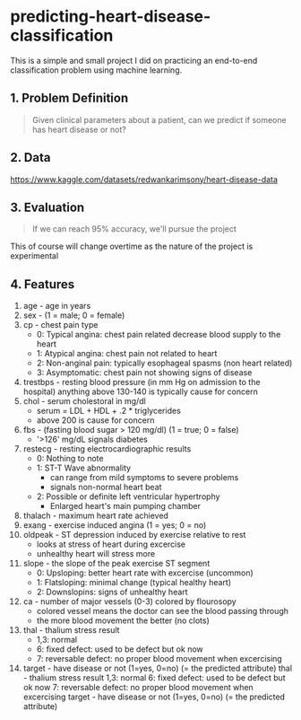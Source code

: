 # predicting-heart-disease-classification
This is a simple and small project I did on practicing an end-to-end classification problem using machine learning.

## 1. Problem Definition

> Given clinical parameters about a patient, can we predict if someone has heart disease or not?

## 2. Data

https://www.kaggle.com/datasets/redwankarimsony/heart-disease-data

## 3. Evaluation

> If we can reach 95% accuracy, we'll pursue the project

This of course will change overtime as the nature of the project is experimental

## 4. Features

1. age - age in years
2. sex - (1 = male; 0 = female)
3. cp - chest pain type
    - 0: Typical angina: chest pain related decrease blood supply to the heart
    - 1: Atypical angina: chest pain not related to heart
    - 2: Non-anginal pain: typically esophageal spasms (non heart related)
    - 3: Asymptomatic: chest pain not showing signs of disease
4. trestbps - resting blood pressure (in mm Hg on admission to the hospital) anything above 130-140 is typically cause for concern
5. chol - serum cholestoral in mg/dl
    - serum = LDL + HDL + .2 * triglycerides
    - above 200 is cause for concern
6. fbs - (fasting blood sugar > 120 mg/dl) (1 = true; 0 = false)
    - '>126' mg/dL signals diabetes
7. restecg - resting electrocardiographic results
    - 0: Nothing to note
    - 1: ST-T Wave abnormality
        - can range from mild symptoms to severe problems
        - signals non-normal heart beat
    - 2: Possible or definite left ventricular hypertrophy
        - Enlarged heart's main pumping chamber
8. thalach - maximum heart rate achieved
9. exang - exercise induced angina (1 = yes; 0 = no)
10. oldpeak - ST depression induced by exercise relative to rest
    - looks at stress of heart during excercise
    - unhealthy heart will stress more
11. slope - the slope of the peak exercise ST segment
    - 0: Upsloping: better heart rate with excercise (uncommon)
    - 1: Flatsloping: minimal change (typical healthy heart)
    - 2: Downslopins: signs of unhealthy heart
12. ca - number of major vessels (0-3) colored by flourosopy
    - colored vessel means the doctor can see the blood passing through
    - the more blood movement the better (no clots)
13. thal - thalium stress result
    - 1,3: normal
    - 6: fixed defect: used to be defect but ok now
    - 7: reversable defect: no proper blood movement when excercising
14. target - have disease or not (1=yes, 0=no) (= the predicted attribute)
thal - thalium stress result
1,3: normal
6: fixed defect: used to be defect but ok now
7: reversable defect: no proper blood movement when excercising
target - have disease or not (1=yes, 0=no) (= the predicted attribute)

